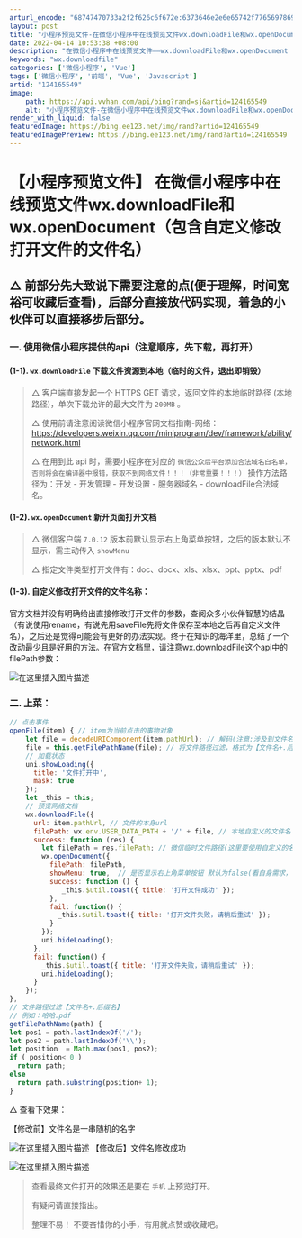 ```yaml
---
arturl_encode: "68747470733a2f2f626c6f672e:6373646e2e6e65742f77656978696e5f34333939343736302f:61727469636c652f64657461696c732f313234313635353439"
layout: post
title: "小程序预览文件-在微信小程序中在线预览文件wx.downloadFile和wx.openDocument包含自定义修改打开文件的文件名"
date: 2022-04-14 10:53:38 +08:00
description: "在微信小程序中在线预览文件——wx.downloadFile和wx.openDocument（包含自"
keywords: "wx.downloadfile"
categories: ['微信小程序', 'Vue']
tags: ['微信小程序', '前端', 'Vue', 'Javascript']
artid: "124165549"
image:
    path: https://api.vvhan.com/api/bing?rand=sj&artid=124165549
    alt: "小程序预览文件-在微信小程序中在线预览文件wx.downloadFile和wx.openDocument包含自定义修改打开文件的文件名"
render_with_liquid: false
featuredImage: https://bing.ee123.net/img/rand?artid=124165549
featuredImagePreview: https://bing.ee123.net/img/rand?artid=124165549
---
```


# 【小程序预览文件】 在微信小程序中在线预览文件wx.downloadFile和wx.openDocument（包含自定义修改打开文件的文件名）

## △ 前部分先大致说下需要注意的点(便于理解，时间宽裕可收藏后查看)，后部分直接放代码实现，着急的小伙伴可以直接移步后部分。

### 一. 使用微信小程序提供的api（注意顺序，先下载，再打开）

#### (1-1). `wx.downloadFile` 下载文件资源到本地（临时的文件，退出即销毁）

> △ 客户端直接发起一个 HTTPS GET 请求，返回文件的本地临时路径 (本地路径)，单次下载允许的最大文件为
> `200MB`
> 。
>   
> △ 使用前请注意阅读微信小程序官网文档指南-网络：https://developers.weixin.qq.com/miniprogram/dev/framework/ability/network.html
>   
> △ 在用到此 api 时，需要小程序在对应的
> `微信公众后平台添加合法域名白名单，否则将会在编译器中报错，获取不到网络文件！！！（非常重要！！！）`
> 操作方法路径为：开发 - 开发管理 - 开发设置 - 服务器域名 - downloadFile合法域名。

#### (1-2). `wx.openDocument` 新开页面打开文档

> △ 微信客户端
> `7.0.12`
> 版本前默认显示右上角菜单按钮，之后的版本默认不显示，需主动传入
> `showMenu`
>   
> △ 指定文件类型打开文件有：doc、docx、xls、xlsx、ppt、pptx、pdf

#### (1-3). 自定义修改打开文件的文件名称：

官方文档并没有明确给出直接修改打开文件的参数，查阅众多小伙伴智慧的结晶（有说使用rename，有说先用saveFile先将文件保存至本地之后再自定义文件名），之后还是觉得可能会有更好的办法实现。终于在知识的海洋里，总结了一个改动最少且是好用的方法。在官方文档里，请注意wx.downloadFile这个api中的filePath参数：
  
![在这里插入图片描述](https://i-blog.csdnimg.cn/blog_migrate/ba6f6a34fbbaffc1d4b82880460355c1.png#pic_center)

### 二. 上菜：

```javascript
// 点击事件
openFile(item) { // item为当前点击的事物对象
    let file = decodeURIComponent(item.pathUrl); // 解码(注意:涉及到文件名中有中文需要转码)
    file = this.getFilePathName(file); // 将文件路径过滤，格式为【文件名+.后缀名】
    // 加载状态
    uni.showLoading({
      title: '文件打开中',
      mask: true
    });
    let _this = this;
    // 预览网络文档
    wx.downloadFile({
      url: item.pathUrl, // 文件的本身url
      filePath: wx.env.USER_DATA_PATH + '/' + file, // 本地自定义的文件名
      success: function (res) {
        let filePath = res.filePath; // 微信临时文件路径(这里要使用自定义的名字文件名,否则打开的文件名是乱码)
        wx.openDocument({
          filePath: filePath,
          showMenu: true,  // 是否显示右上角菜单按钮 默认为false(看自身需求，可要可不要。后期涉及到右上角分享功能)
          success: function () {
             _this.$util.toast({ title: '打开文件成功' });
          },
          fail: function() {
            _this.$util.toast({ title: '打开文件失败，请稍后重试' });
          }
        });
        uni.hideLoading();
      },
      fail: function() {
        _this.$util.toast({ title: '打开文件失败，请稍后重试' });
        uni.hideLoading();
      }
    });
},
// 文件路径过滤【文件名+.后缀名】
// 例如：哈哈.pdf
getFilePathName(path) {
let pos1 = path.lastIndexOf('/');
let pos2 = path.lastIndexOf('\\');
let position  = Math.max(pos1, pos2);
if ( position< 0 )
  return path;
else
  return path.substring(position+ 1);
}

```

△ 查看下效果：

【修改前】文件名是一串随机的名字
  
![在这里插入图片描述](https://i-blog.csdnimg.cn/blog_migrate/31c378ddb21387110032558210d2ff6c.jpeg#pic_center)
【修改后】文件名修改成功
  
![在这里插入图片描述](https://i-blog.csdnimg.cn/blog_migrate/712c22c5903290d383e429fc4faa3770.jpeg#pic_center)

> 查看最终文件打开的效果还是要在
> `手机`
> 上预览打开。
>   
> 有疑问请直接指出。
>   
> 整理不易！ 不要吝惜你的小手，有用就点赞或收藏吧。
